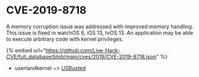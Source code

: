 # CVE-2019-8718

A memory corruption issue was addressed with improved memory handling. This issue is fixed in watchOS 6, iOS 13, tvOS 13. An application may be able to execute arbitrary code with kernel privileges.

{% embed url="https://github.com/Live-Hack-CVE/full_database/blob/main/cves/2019/CVE-2019-8718.json" %}


* userlandkernel ~> [USBusted](https://zeste.alice-snow.ru/2019/database/cve-2019-8718/usbusted-userlandkernel)